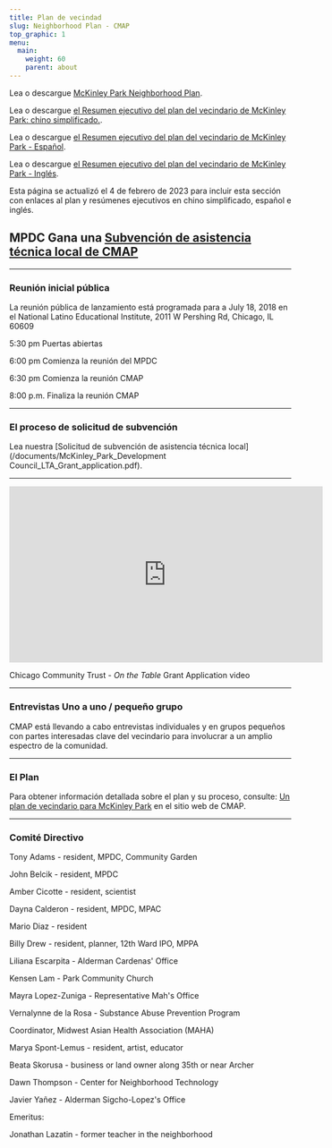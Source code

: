 ```yaml
---
title: Plan de vecindad
slug: Neighborhood Plan - CMAP
top_graphic: 1
menu:
  main:
    weight: 60
    parent: about
---
```


Lea o descargue [McKinley Park Neighborhood Plan](/pdf/plan/McKinley_Park_Plan.pdf).

Lea o descargue [el Resumen ejecutivo del plan del vecindario de McKinley Park: chino simplificado.](/pdf/plan/Plan_execsummary_Chinese.pdf).

Lea o descargue [el Resumen ejecutivo del plan del vecindario de McKinley Park - Español](/pdf/plan/Plan_execsummary_Spanish.pdf).

Lea o descargue [el Resumen ejecutivo del plan del vecindario de McKinley Park - Inglés](/pdf/plan/Plan_execsummary.pdf).

Esta página se actualizó el 4 de febrero de 2023 para incluir esta sección con enlaces al plan y resúmenes ejecutivos en chino simplificado, español e inglés.


## MPDC Gana una [Subvención de asistencia técnica local de CMAP](http://www.cmap.illinois.gov/programs/LTA/mckinley-park)

***
### Reunión inicial pública

La reunión pública de lanzamiento está programada para a July 18, 2018 en el National Latino Educational Institute, 2011 W Pershing Rd, Chicago, IL 60609

5:30 pm Puertas abiertas

6:00 pm Comienza la reunión del MPDC

6:30 pm Comienza la reunión CMAP

8:00 p.m. Finaliza la reunión CMAP
***

### El proceso de solicitud de subvención
Lea nuestra [Solicitud de subvención de asistencia técnica local](/documents/McKinley_Park_Development Council_LTA_Grant_application.pdf).

***
<iframe width="560" height="315" src="https://www.youtube.com/embed/bAoHvvL1Gkc" frameborder="0" allow="autoplay; encrypted-media" allowfullscreen></iframe>

Chicago Community Trust - *On the Table* Grant Application video
***
  
### Entrevistas Uno a uno / pequeño grupo

CMAP está llevando a cabo entrevistas individuales y en grupos pequeños con partes interesadas clave del vecindario para involucrar a un amplio espectro de la comunidad.
***

### El Plan

Para obtener información detallada sobre el plan y su proceso, consulte: [Un plan de vecindario para McKinley Park](http://www.cmap.illinois.gov/programs/LTA/mckinley-park) en el sitio web de CMAP.

***

### Comité Directivo

Tony Adams - resident, MPDC, Community Garden

John 	Belcik - resident,	MPDC

Amber	Cicotte	- resident, scientist

Dayna	Calderon - resident,	MPDC, MPAC

Mario Diaz - resident

Billy	Drew -	resident, planner, 12th Ward IPO, MPPA

Liliana	Escarpita	- Alderman Cardenas' Office

Kensen	Lam	 - Park Community Church

Mayra	Lopez-Zuniga - Representative Mah's Office

Vernalynne de la Rosa -	Substance Abuse Prevention Program 

Coordinator, Midwest Asian Health Association (MAHA)

Marya	Spont-Lemus -	resident, artist, educator

Beata	Skorusa	- business or land owner along 35th or near Archer

Dawn	Thompson -	Center for Neighborhood Technology

Javier	Yañez	- Alderman Sigcho-Lopez's Office

Emeritus:

Jonathan Lazatin -	former teacher in the neighborhood
